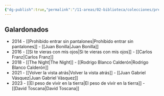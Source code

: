 ```yaml
---
{"dg-publish":true,"permalink":"/11-areas/02-biblioteca/colecciones/premio-bienal-de-novela-mario-vargas-llosa/","noteIcon":""}
---
```



## Galardonados
- 2014 - [[Prohibido entrar sin pantalones\|Prohibido entrar sin pantalones]] - [[Juan Bonilla\|Juan Bonilla]]
- 2016 - [[Si te vieras con mis ojos\|Si te vieras con mis ojos]] - [[Carlos Franz\|Carlos Franz]]
- 2018 - [[The Night\|The Night]] - [[Rodrigo Blanco Calderón\|Rodrigo Blanco Calderón]]
- 2021 - [[Volver la vista atrás\|Volver la vista atrás]] - [[Juan Gabriel Vásquez\|Juan Gabriel Vásquez]]
- 2023 - [[El peso de vivir en la tierra\|El peso de vivir en la tierra]] - [[David Toscana\|David Toscana]]